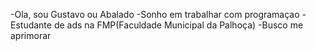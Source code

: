 -Ola, sou Gustavo ou Abalado
-Sonho em trabalhar com programaçao
-Estudante de ads na FMP(Faculdade Municipal da Palhoça)
-Busco me aprimorar
